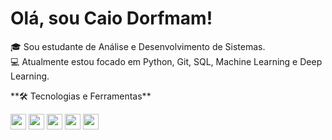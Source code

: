 <h1> Olá, sou Caio Dorfmam!</h1>

<p>
🎓 Sou estudante de Análise e Desenvolvimento de Sistemas. <br>
💻 Atualmente estou focado em Python, Git, SQL, Machine Learning e Deep Learning.
</p>
**🛠️ Tecnologias e Ferramentas**  

<p align="left">
  <img src="https://img.shields.io/badge/Python-3776AB?style=flat&logo=python&logoColor=white" height="25" />
  <img src="https://img.shields.io/badge/Git-F05032?style=flat&logo=git&logoColor=white" height="25" />
  <img src="https://img.shields.io/badge/SQL-003B57?style=flat&logo=mysql&logoColor=white" height="25" />
  <img src="https://img.shields.io/badge/Machine%20Learning-FF6F00?style=flat&logo=scikitlearn&logoColor=white" height="25" />
  <img src="https://img.shields.io/badge/Deep%20Learning-272727?style=flat&logo=tensorflow&logoColor=orange" height="25" />
</p>

